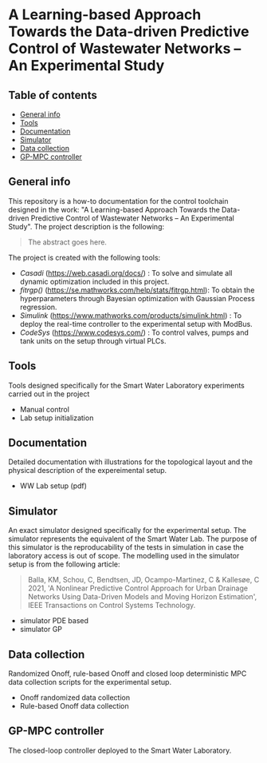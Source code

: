 # A Learning-based Approach Towards the Data-driven Predictive Control of Wastewater Networks – An Experimental Study

## Table of contents
* [General info](#general-info)
* [Tools](#tools)
* [Documentation](#documentation)
* [Simulator](#simulator)
* [Data collection](#data-collection)
* [GP-MPC controller](#GP-MPC-controller)

## General info
This repository is a how-to documentation for the control toolchain designed in the work: "A Learning-based Approach Towards the Data-driven Predictive Control of Wastewater Networks – An Experimental Study". The project description is the following: 

>The abstract goes here.

The project is created with the following tools: 
* _Casadi_ (https://web.casadi.org/docs/) : To solve and simulate all dynamic optimization included in this project.
* _fitrgp()_ (https://se.mathworks.com/help/stats/fitrgp.html): To obtain the hyperparameters through Bayesian optimization with Gaussian Process regression.
* _Simulink_ (https://www.mathworks.com/products/simulink.html) : To deploy the real-time controller to the experimental setup with ModBus.
* _CodeSys_ (https://www.codesys.com/) : To control valves, pumps and tank units on the setup through virtual PLCs.
	
## Tools
Tools designed specifically for the Smart Water Laboratory experiments carried out in the project
* Manual control
* Lab setup initialization

## Documentation
Detailed documentation with illustrations for the topological layout and the physical description of the expereimental setup. 
* WW Lab setup (pdf)
	
## Simulator
An exact simulator designed specifically for the experimental setup. The simulator represents the equivalent of the Smart Water Lab. The purpose of this simulator is the reproducability of the tests in simulation in case the laboratory access is out of scope. The modelling used in the simulator setup is from the following article: 

>Balla, KM, Schou, C, Bendtsen, JD, Ocampo-Martinez, C & Kallesøe, C 2021, 'A Nonlinear Predictive Control Approach for Urban Drainage Networks Using Data-Driven Models and Moving Horizon Estimation', IEEE Transactions on Control Systems Technology.

* simulator PDE based
* simulator GP

## Data collection
Randomized Onoff, rule-based Onoff and closed loop deterministic MPC data collection scripts for the experimental setup. 
* Onoff randomized data collection
* Rule-based Onoff data collection

## GP-MPC controller
The closed-loop controller deployed to the Smart Water Laboratory.  

